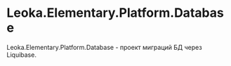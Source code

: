 # Leoka.Elementary.Platform.Database
Leoka.Elementary.Platform.Database - проект миграций БД через Liquibase.
